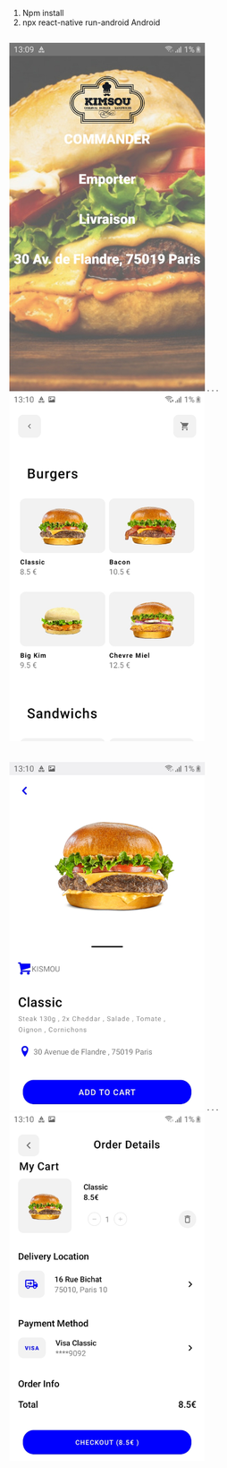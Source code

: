 1) Npm install
2) npx react-native run-android
Android
<p style="display:inline-block;">
   <img src="Images/Home.jpg" padding="40" width="350" title="hover text">
  .      . . <img src="Images/Produits.jpg" width="350" title="hover text"><br><br><br>
   <img src="Images/Produit.id.jpg" width="350" title="hover text">
   .     . .<img src="Images/Panier..jpg" width="350" title="hover text">
</p>

